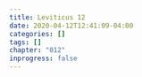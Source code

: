 ```yaml
---
title: Leviticus 12
date: 2020-04-12T12:41:09-04:00
categories: []
tags: []
chapter: "012"
inprogress: false
---
```


